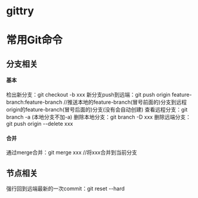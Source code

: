 # gittry


# 常用Git命令

## 分支相关
#### 基本
检出新分支：git checkout -b xxx
新分支push到远端：git push origin feature-branch:feature-branch    //推送本地的feature-branch(冒号前面的)分支到远程origin的feature-branch(冒号后面的)分支(没有会自动创建)
查看远程分支：git branch -a  (本地分支不加-a)
删除本地分支：git branch -D xxx
删除远端分支：git push origin --delete xxx

#### 合并
通过merge合并：git merge xxx   //将xxx合并到当前分支


## 节点相关
强行回到远端最新的一次commit：git reset --hard 
